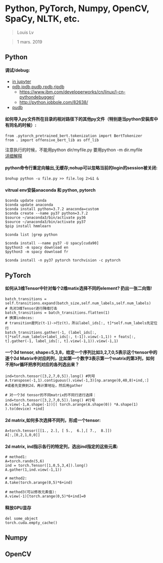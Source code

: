 # Python, PyTorch, Numpy, OpenCV, SpaCy, NLTK, etc.

> Louis Lv

> 1 mars. 2019


## Python

#### 调试/debug:
- [in jupyter](https://github.com/Microsoft/vscode-python/issues/4302)
- [pdb,ipdb,pudb,rpdb,ripdb](https://blog.51cto.com/tengxiansheng/1879356)
    - https://www.ibm.com/developerworks/cn/linux/l-cn-pythondebugger/
    - http://python.jobbole.com/82638/
- [pudb](https://www.cnblogs.com/journeyonmyway/p/5892560.html)

#### 如何导入py文件所在目录的相对路径下的其他py文件（特别是当python安装库中有同名的时候）:
```
from .pytorch_pretrained_bert.tokenization import BertTokenizer
from . import offensive_bert_lib as off_lib
```
注意执行的时候，不能用python dir/myfile.py 要用python -m dir.myfile  
[详细解释](https://stackoverflow.com/questions/16981921/relative-imports-in-python-3)

#### python命令行重定向输出,无缓存;nohup可以忽略当前的login的session被关闭:
```
$nohup python -u file.py >> file.log 2>&1 &
```

#### vitrual env安装anaconda 和 python, pytorch
```
$conda update conda
$conda update anaconda
$conda install python=3.7.2 anaconda=custom
$conda create --name py37 python=3.7.2
$source ~/anaconda3/bin/activate py36
$source ~/anaconda3/bin/activate py37
$pip install hmmlearn

$conda list |grep python

$conda install --name py37 -U spacy[cuda90]
$python3 -m spacy download en
$python3 -m spacy download fr

$conda install -n py37 pytorch torchvision -c pytorch
```



## PyTorch

#### 如何从3维Tensor中针对每个2维matix选择不同的element? 扔出一张二向箔!
```
batch_transitions = self.transitions.expand(batch_size,self.num_labels,self.num_labels)
# 先对3维Tensor进行降维打击
batch_transitions = batch_transitions.flatten(1)
# 换算indeces: 
# transition是列z(t-1)->行z(t)，所以label_ids[:, t]*self.num_labels先定位行
batch_transitions.gather(-1, (label_ids[:, t]*self.num_labels+label_ids[:, t-1]).view(-1,1)) + feats[:, t].gather(-1, label_ids[:, t].view(-1,1)).view(-1,1)
```

#### 一个3d tensor, shape=5,3,8，给定一个序列比如3,2,7,0,5表示这个tensor中的逐个2d Matrix中对应的列，比如第一个数字3表示第一个matrix的第3列，如何不用for循环把序列对应的各列选出来？
```
ind=torch.tensor([3,2,7,0,5]).long() #列号
A.transpose(-1,1).contiguous().view(-1,3)[np.arange(0,40,8)+ind,:]
#或者先变换到2d，再计算地址，然后用gather

# 对一个3d tensor的不同matrix的不同行进行选择：
ind=torch.tensor([3,2,7,0,5]).long() #行号
A.view(-1,A.shape(-1))[( torch.arange(A.shape(0)) *A.shape(1) ).to(device) +ind]
```

#### 2d matrix,如何多次选择不同列，形成一个tensor:
```
A=torch.tensor([[1., 2.], [ 5.,  6.],[ 7.,  8.]])
A[:,[0,2,1,0,0]]
```

#### 2d matrix, ind指示各行的特定列，选出ind指定的这些元素:
```
# method1:
A=torch.randn(5,6)
ind = torch.Tensor([1,0,5,3,4]).long()
A.gather(1,ind.view(-1,1))

# method2:
A.take(torch.arange(0,5)*6+ind)

# method3(可以修改元素值):
A.view(-1)[torch.arange(0,5)*6+ind]=0
```

#### 释放GPU显存
```
del some_object
torch.cuda.empty_cache()
```



## Numpy

## OpenCV

